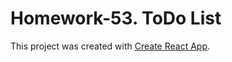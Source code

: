 # Homework-53. ToDo List

This project was created with [Create React App](https://github.com/facebook/create-react-app).
